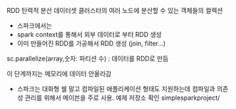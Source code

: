 RDD 탄력적 분산 데이터셋
클러스터의 여러 노드에 분산할 수 있는 객체들의 컬렉션

- 스파크에서는
- spark context를 통해서 외부 데이터로 부터 RDD 생성
- 이미 만들어진 RDD를 가공해서 RDD 생성 (join, filter…)

 sc.parallelize(array,숫자: 파티션 수) : 데이터를 RDD로 만듬

이 단계까지는 메모리에 데이터 안올라감

- 스파크는 대화형 쉘 말고 컴파일된 애플리케이션 형태도 지원하는데 컴파일과 의존성 관리를 위해서 메이븐을 주로 사용. 예제 저장소 확인
simplesparkproject/
